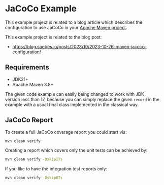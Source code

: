 <!---
 Licensed to the Apache Software Foundation (ASF) under one or more
 contributor license agreements.  See the NOTICE file distributed with
 this work for additional information regarding copyright ownership.
 The ASF licenses this file to You under the Apache License, Version 2.0
 (the "License"); you may not use this file except in compliance with
 the License.  You may obtain a copy of the License at

      http://www.apache.org/licenses/LICENSE-2.0

 Unless required by applicable law or agreed to in writing, software
 distributed under the License is distributed on an "AS IS" BASIS,
 WITHOUT WARRANTIES OR CONDITIONS OF ANY KIND, either express or implied.
 See the License for the specific language governing permissions and
 limitations under the License.
-->
# JaCoCo Example

This example project is related to a blog article which describes the configuration 
to use JaCoCo in your [Apache Maven project][apache-maven].

This example project is related to the blog post:

* https://blog.soebes.io/posts/2023/10/2023-10-26-maven-jacoco-configuration/

## Requirements

* JDK21+
* Apache Maven 3.8+

The given code example can easily being changed to work with JDK version less than 17,
because you can simply replace the given `record` in the example with a usual 
final class implemented in the classical way. 

## JaCoCo Report

To create a full JaCoCo coverage report you could start via:

```bash
mvn clean verify
```

Creating a report which covers only the unit tests can be achieved by:

```bash
mvn clean verify -DskipITs
```

If you like to have the integration test reports only:

```bash
mvn clean verify -DskipUTs
```


[apache-maven]: https://maven.apache.org